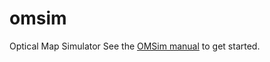 # omsim
Optical Map Simulator
See the [OMSim manual](https://github.com/biointec/omsim/wiki) to get started.
